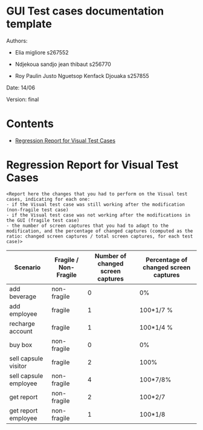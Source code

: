 # GUI Test cases documentation template

Authors:

- Elia migliore s267552
- Ndjekoua sandjo jean thibaut s256770

- Roy Paulin Justo Nguetsop Kenfack Djouaka s257855

Date:
14/06

Version: final

# Contents

- [Regression Report for Visual Test Cases](#fragility)



# Regression Report for Visual Test Cases

```
<Report here the changes that you had to perform on the Visual test cases, indicating for each one:
- if the Visual test case was still working after the modification (non-fragile test case)
- if the Visual test case was not working after the modifications in the GUI (fragile test case)
- the number of screen captures that you had to adapt to the modification, and the percentage of changed captures (computed as the ratio: changed screen captures / total screen captures, for each test case)>
```

| Scenario | Fragile / Non-Fragile | Number of changed screen captures | Percentage of changed screen captures |
| -------- | --------------------- | --------------------------------- | ------------------------------------- |
|     add beverage     |          non-fragile             |          0                         |        0%                               |
|   add employee       |            fragile           |                1                   |               100*1/7 %                       |
|     recharge account     |       fragile                |             1                      |          100*1/4 %                            |
|      buy box    |            non-fragile           |                 0                  |                         0%              |
|       sell capsule visitor   |     fragile                  |            2                       |                 100%                      |
|       sell capsule employee   |    non-fragile                   |       4                            |        100*7/8%       |          
|                  get report   |        non-fragile            |                2                   |        100*2/7                               |
|  get report employee        |    non-fragile                   |      1                             |                      100*1/8                 |

























